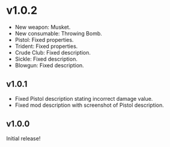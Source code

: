 # v1.0.2

- New weapon: Musket.
- New consumable: Throwing Bomb.
- Pistol: Fixed properties.
- Trident: Fixed properties.
- Crude Club: Fixed description.
- Sickle: Fixed description.
- Blowgun: Fixed description.

## v1.0.1

- Fixed Pistol description stating incorrect damage value.
- Fixed mod description with screenshot of Pistol description.

## v1.0.0

Initial release!

